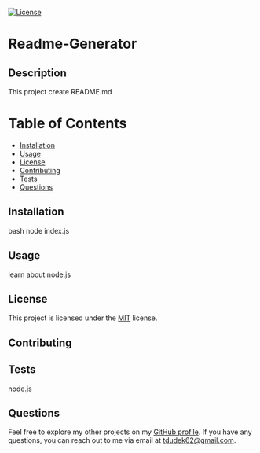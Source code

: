 [![License](https://img.shields.io/badge/License-MIT-blue.svg)](https://opensource.org/licenses/MIT)
  # Readme-Generator
  ## Description
  This project create README.md
  # Table of Contents
  - [Installation](#installation)
  - [Usage](#usage)
  - [License](#license)
  - [Contributing](#contributing)
  - [Tests](#tests)
  - [Questions](#questions)

  ## Installation
  bash node index.js
  

  ## Usage
  learn about node.js
    
 
  ## License
  This project is licensed under the [MIT](https://opensource.org/licenses/MIT) license.

  ## Contributing
  

  ## Tests
  node.js

  ## Questions
  Feel free to explore my other projects on my [GitHub profile](https://github.com/tdudi62/). If you have any questions, you can reach out to me via email at [tdudek62@gmail.com](mailto:tdudek62@gmail.com).
